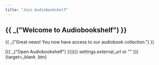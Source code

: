 ```yaml
---
title: "Join Audiobookshelf"
---
```


## {{ _("Welcome to Audiobookshelf") }}

{{ _("Great news! You now have access to our audiobook collection.") }}

[{{ _("Open Audiobookshelf") }}]({{ settings.external_url or "" }}){target=_blank .btn} 